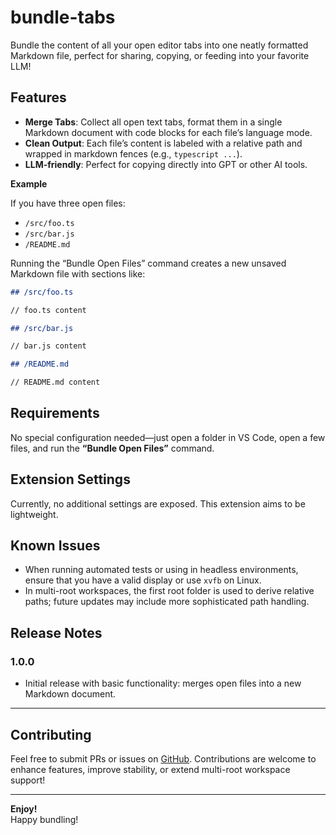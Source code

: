 # bundle-tabs

Bundle the content of all your open editor tabs into one neatly formatted Markdown file, perfect for sharing, copying, or feeding into your favorite LLM!  

## Features

- **Merge Tabs**: Collect all open text tabs, format them in a single Markdown document with code blocks for each file’s language mode.  
- **Clean Output**: Each file’s content is labeled with a relative path and wrapped in markdown fences (e.g., ```typescript ...```).  
- **LLM-friendly**: Perfect for copying directly into GPT or other AI tools.

**Example**  

If you have three open files:  

- `/src/foo.ts`
- `/src/bar.js`
- `/README.md`

Running the “Bundle Open Files” command creates a new unsaved Markdown file with sections like:

```md
## /src/foo.ts

// foo.ts content

## /src/bar.js

// bar.js content

## /README.md

// README.md content
```

## Requirements

No special configuration needed—just open a folder in VS Code, open a few files, and run the **“Bundle Open Files”** command.

## Extension Settings

Currently, no additional settings are exposed. This extension aims to be lightweight.

## Known Issues

- When running automated tests or using in headless environments, ensure that you have a valid display or use `xvfb` on Linux.  
- In multi-root workspaces, the first root folder is used to derive relative paths; future updates may include more sophisticated path handling.

## Release Notes

### 1.0.0

- Initial release with basic functionality: merges open files into a new Markdown document.

---

## Contributing

Feel free to submit PRs or issues on [GitHub](https://github.com/propstreet/bundle-tabs). Contributions are welcome to enhance features, improve stability, or extend multi-root workspace support!

---

**Enjoy!**  
Happy bundling!
